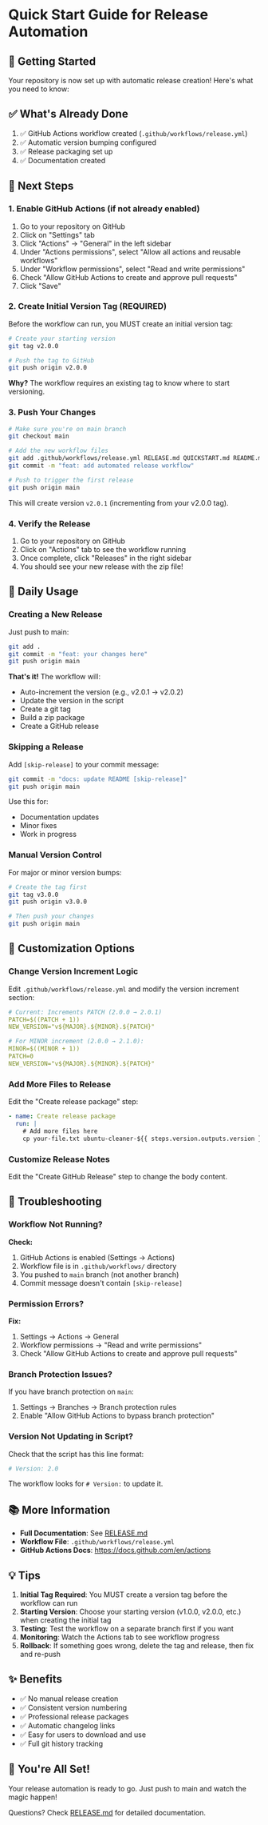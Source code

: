 # Quick Start Guide for Release Automation

## 🚀 Getting Started

Your repository is now set up with automatic release creation! Here's what you need to know:

## ✅ What's Already Done

1. ✅ GitHub Actions workflow created (`.github/workflows/release.yml`)
2. ✅ Automatic version bumping configured
3. ✅ Release packaging set up
4. ✅ Documentation created

## 🎯 Next Steps

### 1. Enable GitHub Actions (if not already enabled)

1. Go to your repository on GitHub
2. Click on "Settings" tab
3. Click "Actions" → "General" in the left sidebar
4. Under "Actions permissions", select "Allow all actions and reusable workflows"
5. Under "Workflow permissions", select "Read and write permissions"
6. Check "Allow GitHub Actions to create and approve pull requests"
7. Click "Save"

### 2. Create Initial Version Tag (REQUIRED)

Before the workflow can run, you MUST create an initial version tag:

```bash
# Create your starting version
git tag v2.0.0

# Push the tag to GitHub
git push origin v2.0.0
```

**Why?** The workflow requires an existing tag to know where to start versioning.

### 3. Push Your Changes

```bash
# Make sure you're on main branch
git checkout main

# Add the new workflow files
git add .github/workflows/release.yml RELEASE.md QUICKSTART.md README.md
git commit -m "feat: add automated release workflow"

# Push to trigger the first release
git push origin main
```

This will create version `v2.0.1` (incrementing from your v2.0.0 tag).

### 4. Verify the Release

1. Go to your repository on GitHub
2. Click on "Actions" tab to see the workflow running
3. Once complete, click "Releases" in the right sidebar
4. You should see your new release with the zip file!

## 📝 Daily Usage

### Creating a New Release

Just push to main:

```bash
git add .
git commit -m "feat: your changes here"
git push origin main
```

**That's it!** The workflow will:

- Auto-increment the version (e.g., v2.0.1 → v2.0.2)
- Update the version in the script
- Create a git tag
- Build a zip package
- Create a GitHub release

### Skipping a Release

Add `[skip-release]` to your commit message:

```bash
git commit -m "docs: update README [skip-release]"
git push origin main
```

Use this for:

- Documentation updates
- Minor fixes
- Work in progress

### Manual Version Control

For major or minor version bumps:

```bash
# Create the tag first
git tag v3.0.0
git push origin v3.0.0

# Then push your changes
git push origin main
```

## 🎨 Customization Options

### Change Version Increment Logic

Edit `.github/workflows/release.yml` and modify the version increment section:

```yaml
# Current: Increments PATCH (2.0.0 → 2.0.1)
PATCH=$((PATCH + 1))
NEW_VERSION="v${MAJOR}.${MINOR}.${PATCH}"

# For MINOR increment (2.0.0 → 2.1.0):
MINOR=$((MINOR + 1))
PATCH=0
NEW_VERSION="v${MAJOR}.${MINOR}.${PATCH}"
```

### Add More Files to Release

Edit the "Create release package" step:

```yaml
- name: Create release package
  run: |
    # Add more files here
    cp your-file.txt ubuntu-cleaner-${{ steps.version.outputs.version }}/
```

### Customize Release Notes

Edit the "Create GitHub Release" step to change the body content.

## 🔧 Troubleshooting

### Workflow Not Running?

**Check:**

1. GitHub Actions is enabled (Settings → Actions)
2. Workflow file is in `.github/workflows/` directory
3. You pushed to `main` branch (not another branch)
4. Commit message doesn't contain `[skip-release]`

### Permission Errors?

**Fix:**

1. Settings → Actions → General
2. Workflow permissions → "Read and write permissions"
3. Check "Allow GitHub Actions to create and approve pull requests"

### Branch Protection Issues?

If you have branch protection on `main`:

1. Settings → Branches → Branch protection rules
2. Enable "Allow GitHub Actions to bypass branch protection"

### Version Not Updating in Script?

Check that the script has this line format:

```bash
# Version: 2.0
```

The workflow looks for `# Version:` to update it.

## 📚 More Information

- **Full Documentation**: See [RELEASE.md](RELEASE.md)
- **Workflow File**: `.github/workflows/release.yml`
- **GitHub Actions Docs**: https://docs.github.com/en/actions

## 💡 Tips

1. **Initial Tag Required**: You MUST create a version tag before the workflow can run
2. **Starting Version**: Choose your starting version (v1.0.0, v2.0.0, etc.) when creating the initial tag
3. **Testing**: Test the workflow on a separate branch first if you want
4. **Monitoring**: Watch the Actions tab to see workflow progress
5. **Rollback**: If something goes wrong, delete the tag and release, then fix and re-push

## ✨ Benefits

- ✅ No manual release creation
- ✅ Consistent version numbering
- ✅ Professional release packages
- ✅ Automatic changelog links
- ✅ Easy for users to download and use
- ✅ Full git history tracking

## 🎉 You're All Set!

Your release automation is ready to go. Just push to main and watch the magic happen!

Questions? Check [RELEASE.md](RELEASE.md) for detailed documentation.
